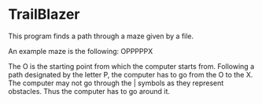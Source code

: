 # TrailBlazer
This program finds a path through a maze given by a file.

An example maze is the following:
OPPPPPX

The O is the starting point from which the computer starts from.
Following a path designated by the letter P, the computer has to go from the O to the X.
The computer may not go through the | symbols as they represent obstacles. Thus the computer has to go around it.
